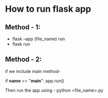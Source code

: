 # How to run flask app

## Method - 1:
  - flask –app (file_name) run
  - flask run

## Method - 2:
if we include main method-

  if __name__ == "__main__":
      app.run()

Then run the app using
    - python <file_name>.py
